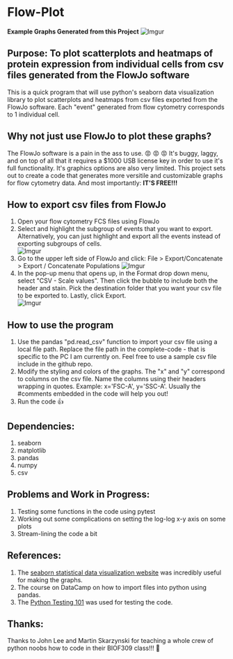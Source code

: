 # Flow-Plot

**Example Graphs Generated from this Project**
![Imgur](https://i.imgur.com/L3q1QiX.png)

## Purpose:  To plot scatterplots and heatmaps of protein expression from individual cells from csv files generated from the FlowJo software
This is a quick program that will use python's seaborn data visualization library to plot scatterplots and heatmaps from csv files exported from the FlowJo software.  Each "event" generated from flow cytometry corresponds to 1 individual cell.

## Why not just use FlowJo to plot these graphs? 
The FlowJo software is a pain in the ass to use. :rage: :rage: :rage: It's buggy, laggy, and on top of all that it requires a $1000 USB license key in order to use it's full functionality.  It's graphics options are also very limited.  This project sets out to create a code that generates more versitile and customizable graphs for flow cytometry data.  And most importantly:  **IT'S FREE!!!**

## How to export csv files from FlowJo
1. Open your flow cytometry FCS files using FlowJo
2. Select and highlight the subgroup of events that you want to export.  Alternatively, you can just highlight and export all the events instead of exporting subgroups of cells.  
![Imgur](https://i.imgur.com/LIdrQV6.png)
3. Go to the upper left side of FlowJo and click: File > Export/Concatenate > Export / Concatenate Populations 
![Imgur](https://i.imgur.com/SJiRDd1.png)
4. In the pop-up menu that opens up, in the Format drop down menu, select "CSV - Scale values".  Then click the bubble to include both the header and stain.  Pick the destination folder that you want your csv file to be exported to.  Lastly, click Export.  
![Imgur](https://i.imgur.com/5ZBwXSG.png)

## How to use the program
1. Use the pandas "pd.read_csv" function to import your csv file using a local file path.  Replace the file path in the complete-code - that is specific to the PC I am currently on.  Feel free to use a sample csv file include in the github repo.  
2. Modify the styling and colors of the graphs.  The "x" and "y" correspond to columns on the csv file.  Name the columns using their headers wrapping in quotes.  Example: x='FSC-A', y='SSC-A'.  Usually the #comments embedded in the code will help you out! 
3. Run the code :thumbsup: 

## Dependencies: 
1. seaborn 
2. matplotlib 
3. pandas 
4. numpy
5. csv 

## Problems and Work in Progress: 
1. Testing some functions in the code using pytest
2. Working out some complications on setting the log-log x-y axis on some plots 
3. Stream-lining the code a bit 

## References: 
1. The [seaborn statistical data visualization website](https://seaborn.pydata.org/index.html) was incredibly useful for making the graphs.
2. The course on DataCamp on how to import files into python using pandas.
3. The [Python Testing 101](https://www.youtube.com/watch?v=etosV2IWBF0) was used for testing the code.

## Thanks:
Thanks to John Lee and Martin Skarzynski for teaching a whole crew of python noobs how to code in their BIOF309 class!!! :clap: 
